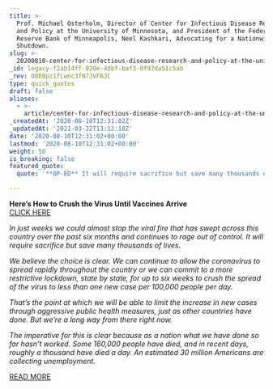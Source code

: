 ```yaml
---
title: >-
  Prof. Michael Osterholm, Director of Center for Infectious Disease Research
  and Policy at the University of Minnesota, and President of the Federal
  Reserve Bank of Minneapolis, Neel Kashkari, Advocating for a Nationwide 6-Week
  Shutdown.
slug: >-
  20200810-center-for-infectious-disease-research-and-policy-at-the-university-of-minnesota-prof-michael-osterholm-and-president-of-the-federal-reserve-bank-of-minneapolis-neel-kashkari
_id: legacy-f2ab14ff-920e-4dbf-baf3-0f97da51c5ab
_rev: O8E8pz1fLwnc3fN7JVFAJC
type: quick_quotes
draft: false
aliases:
  - >-
    article/center-for-infectious-disease-research-and-policy-at-the-university-of-minnesota-prof-michael-osterholm-and-president-of-the-federal-reserve-bank-of-minneapolis-neel-kashkari/
_createdAt: '2020-08-10T12:31:02Z'
_updatedAt: '2021-03-22T13:12:18Z'
date: '2020-08-10T12:31:02+00:00'
lastmod: '2020-08-10T12:31:02+00:00'
weight: 50
is_breaking: false
featured_quote:
  quote: '**OP-ED** It will require sacrifice but save many thousands of lives.'

---
```

**Here’s How to Crush the Virus Until Vaccines Arrive**  
[CLICK HERE](https://www.nytimes.com/2020/08/07/opinion/coronavirus-lockdown-unemployment-death.html)

_In just weeks we could almost stop the viral fire that has swept across this country over the past six months and continues to rage out of control. It will require sacrifice but save many thousands of lives._

_We believe the choice is clear. We can continue to allow the coronavirus to spread rapidly throughout the country or we can commit to a more restrictive lockdown, state by state, for up to six weeks to crush the spread of the virus to less than one new case per 100,000 people per day._

_That’s the point at which we will be able to limit the increase in new cases through aggressive public health measures, just as other countries have done. But we’re a long way from there right now._

_The imperative for this is clear because as a nation what we have done so far hasn’t worked. Some 160,000 people have died, and in recent days, roughly a thousand have died a day. An estimated 30 million Americans are collecting unemployment._

[READ MORE](https://www.nytimes.com/2020/08/07/opinion/coronavirus-lockdown-unemployment-death.html)